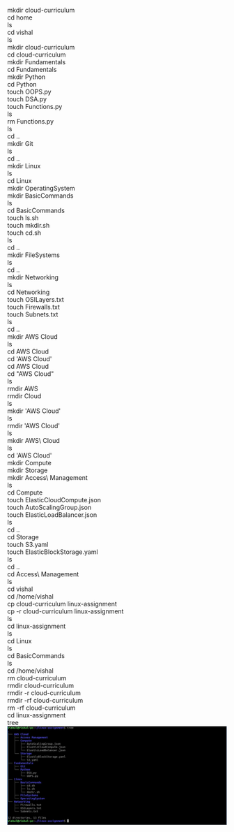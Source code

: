 mkdir cloud-curriculum<br>cd home<br>ls<br>cd vishal<br>ls<br>mkdir cloud-curriculum<br>cd cloud-curriculum<br>mkdir Fundamentals
<br>cd Fundamentals<br>mkdir Python<br>cd Python<br>touch OOPS.py<br>touch DSA.py<br>touch Functions.py<br>ls<br>rm Functions.py
<br>ls<br>cd ..<br>mkdir Git<br>ls<br>cd ..<br>mkdir Linux<br>ls<br>cd Linux<br>mkdir OperatingSystem<br>mkdir BasicCommands<br>ls
<br>cd BasicCommands<br>touch ls.sh<br>touch mkdir.sh<br>touch cd.sh<br>ls<br>cd ..<br>mkdir FileSystems<br>ls<br>cd ..<br>mkdir Networking
<br>ls<br>cd Networking<br>touch OSILayers.txt<br>touch Firewalls.txt<br>touch Subnets.txt<br>ls<br>cd ..<br>mkdir AWS Cloud<br>
ls<br>cd AWS Cloud<br>cd 'AWS Cloud'<br>cd AWS Cloud<br>cd "AWS Cloud"<br>ls<br>rmdir AWS<br>rmdir Cloud<br>ls<br>mkdir 'AWS Cloud'<br>
ls<br>rmdir 'AWS Cloud'<br>ls<br>mkdir AWS\ Cloud<br>ls<br>cd 'AWS Cloud'<br>mkdir Compute<br>mkdir Storage<br>mkdir Access\ Management<br>
ls<br>cd Compute<br>touch ElasticCloudCompute.json<br>touch AutoScalingGroup.json<br>touch ElasticLoadBalancer.json<br>ls<br>cd ..<br>
cd Storage<br>touch S3.yaml<br>touch ElasticBlockStorage.yaml<br>ls<br>cd ..<br>cd Access\ Management<br>ls<br>cd vishal<br>cd /home/vishal<br>
cp cloud-curriculum linux-assignment<br>cp -r  cloud-curriculum linux-assignment<br>ls<br>cd linux-assignment<br>ls<br>cd Linux<br>
ls<br>cd BasicCommands<br>ls<br>cd /home/vishal<br>rm cloud-curriculum<br>rmdir cloud-curriculum<br>rmdir -r cloud-curriculum<br>
rmdir -rf cloud-curriculum<br>rm -rf cloud-curriculum<br>
cd linux-assignment<br>tree<br>
<img src="screen05.jpg">